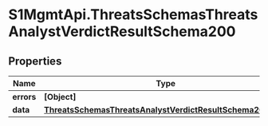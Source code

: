 # S1MgmtApi.ThreatsSchemasThreatsAnalystVerdictResultSchema200

## Properties
Name | Type | Description | Notes
------------ | ------------- | ------------- | -------------
**errors** | **[Object]** | Errors | [optional] 
**data** | [**ThreatsSchemasThreatsAnalystVerdictResultSchema200Data**](ThreatsSchemasThreatsAnalystVerdictResultSchema200Data.md) |  | [optional] 


